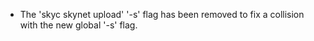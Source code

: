 - The 'skyc skynet upload' '-s' flag has been removed to fix a collision with the new global '-s' flag.
